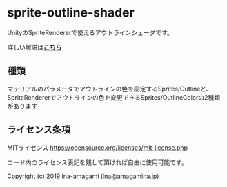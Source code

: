 # sprite-outline-shader

UnityのSpriteRendererで使えるアウトラインシェーダです。

詳しい解説は[**こちら**](https://amagamina.jp/sprite-outline/)

## 種類

マテリアルのパラメータでアウトラインの色を固定するSprites/Outlineと、  
SpriteRendererでアウトラインの色を変更できるSprites/OutlineColorの2種類があります

## ライセンス条項

MITライセンス
https://opensource.org/licenses/mit-license.php
  
コード内のライセンス表記を残して頂ければ自由に使用可能です。
  
Copyright (c) 2019 ina-amagami (ina@amagamina.jp)
